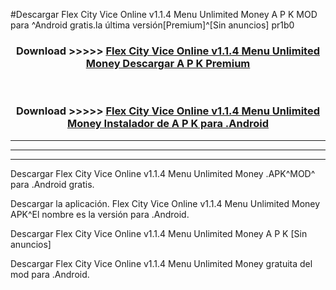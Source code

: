 #Descargar Flex City Vice Online v1.1.4   Menu Unlimited Money  A P K MOD para ^Android gratis.la última versión[Premium]^[Sin anuncios] pr1b0



<div align="center">
<h3>Download >>>>> <a href="https://es-web.web.app/?es= Flex City Vice Online v1.1.4   Menu Unlimited Money ">Flex City Vice Online v1.1.4   Menu Unlimited Money  Descargar A P K Premium</a></h3><br>

<h3>Download >>>>> <a href="https://es-web.web.app/?es= Flex City Vice Online v1.1.4   Menu Unlimited Money ">Flex City Vice Online v1.1.4   Menu Unlimited Money  Instalador de A P K para .Android</a></h3>
</div>


----------------------------------------------------------

----------------------------------------------------------

----------------------------------------------------------

Descargar Flex City Vice Online v1.1.4   Menu Unlimited Money  .APK^MOD^ para .Android gratis.

Descargar la aplicación. Flex City Vice Online v1.1.4   Menu Unlimited Money  APK^El nombre es la versión para .Android.

Descargar Flex City Vice Online v1.1.4   Menu Unlimited Money  A P K [Sin anuncios]

Descargar Flex City Vice Online v1.1.4   Menu Unlimited Money  gratuita del mod para .Android.